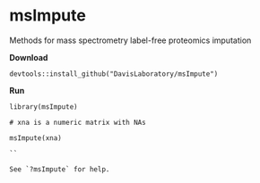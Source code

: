 # msImpute
Methods for mass spectrometry label-free proteomics imputation

**Download**

```
devtools::install_github("DavisLaboratory/msImpute")

```

**Run**

```
library(msImpute)

# xna is a numeric matrix with NAs

msImpute(xna)

``

See `?msImpute` for help. 


